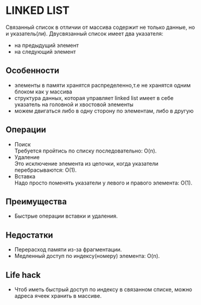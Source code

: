 # LINKED LIST
Связанный список в отличии от массива содержит не только данные, но и указатель(ли).
Двусвязанный список имеет два указателя:
- на предыдущий элемент
- на следующий элемент

## Особенности
- элементы в памяти хранятся распределенно,т.е не хранятся одним блоком как у массива
- структура данных, которая управляет linked list имеет в себе указатель на головной и хвостовой элементы
- можем двигаться либо в одну сторону по элементам, либо в другую

## Операции
- Поиск  
Требуется пройтись по списку последовательно: O(n).
- Удаление  
Это исключение элемента из цепочки, когда указатели перебрасываются: O(1).
- Вставка  
Надо просто поменять указатели у левого и правого элемента: O(1).


## Преимущества
- Быстрые операции вставки и удаления.

## Недостатки
- Перерасход памяти из-за фрагментации.
- Медленный доступ по индексу(номеру) элемента: O(n).

## Life hack
- Чтоб иметь быстрый доступ по индексу в связанном списке, можно адреса ячеек хранить в массиве.